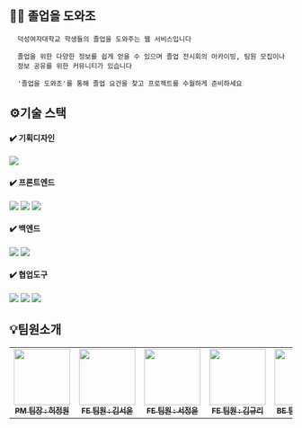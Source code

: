 ## 👩‍🎓 졸업을 도와조

```
  덕성여자대학교 학생들의 졸업을 도와주는 웹 서비스입니다

  졸업을 위한 다양한 정보를 쉽게 얻을 수 있으며 졸업 전시회의 아카이빙, 팀원 모집이나
  정보 공유를 위한 커뮤니티가 있습니다

  '졸업을 도와조'를 통해 졸업 요건을 찾고 프로젝트를 수월하게 준비하세요

```

## ⚙️기술 스택

#### ✔️ 기획디자인

<img src="https://img.shields.io/badge/figma-F24E1E?style=for-the-badge&logo=figma&logoColor=white">

#### ✔️ 프론트엔드

<img src="https://img.shields.io/badge/html5-E34F26?style=for-the-badge&logo=html5&logoColor=white"> <img src="https://img.shields.io/badge/css3-1572B6?style=for-the-badge&logo=css3&logoColor=white"> <img src="https://img.shields.io/badge/javascript-F7DF1E?style=for-the-badge&logo=javascript&logoColor=black">

#### ✔️ 백엔드

<img src="https://img.shields.io/badge/django-092E20?style=for-the-badge&logo=django&logoColor=white"> <img src="https://img.shields.io/badge/python-3776AB?style=for-the-badge&logo=python&logoColor=white">

#### ✔️ 협업도구

<img src="https://img.shields.io/badge/github-181717?style=for-the-badge&logo=github&logoColor=white"> <img src="https://img.shields.io/badge/git-F05032?style=for-the-badge&logo=git&logoColor=white"> <img src="https://img.shields.io/badge/notion-181717?style=for-the-badge&logo=notion&logoColor=white">

## 💡팀원소개

<table>
  <tbody>
    <tr>
      <td align="center"><a href="https://github.com/jungwonh"><img src="https://avatars.githubusercontent.com/u/141380596?v=4" width="100px;" alt=""/><br /><sub><b>PM 팀장 : 허정원</b></sub></a><br /></td>
      <td align="center"><a href="https://github.com/pookey1104"><img src="https://avatars.githubusercontent.com/u/90364700?v=4" width="100px;" alt=""/><br /><sub><b>FE 팀원 : 김서윤</b></sub></a><br /></td>
      <td align="center"><a href="https://github.com/youn45"><img src="https://avatars.githubusercontent.com/u/126537791?v=4" width="100px;" alt=""/><br /><sub><b>FE 팀원 : 서정윤</b></sub></a><br /></td>
      <td align="center"><a href="https://github.com/starkim724"><img src="https://avatars.githubusercontent.com/u/142567879?v=4" width="100px;" alt=""/><br /><sub><b>FE 팀원 : 김규리</b></sub></a><br /></td>
      <td align="center"><a href="https://github.com/bangyewon"><img src="https://avatars.githubusercontent.com/u/90364660?v=4" width="100px;" alt=""/><br /><sub><b>BE 팀원 : 방예원</b></sub></a><br /></td>
      <td align="center"><a href="https://github.com/seojjin"><img src="https://avatars.githubusercontent.com/u/101768938?v=4" width="100px;" alt=""/><br /><sub><b>BE 팀원 : 박서진</b></sub></a><br /></td>
    </tr>
  </tbody>
</table>
